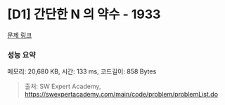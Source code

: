 # [D1] 간단한 N 의 약수 - 1933 

[문제 링크](https://swexpertacademy.com/main/code/problem/problemDetail.do?contestProbId=AV5PhcWaAKIDFAUq) 

### 성능 요약

메모리: 20,680 KB, 시간: 133 ms, 코드길이: 858 Bytes



> 출처: SW Expert Academy, https://swexpertacademy.com/main/code/problem/problemList.do